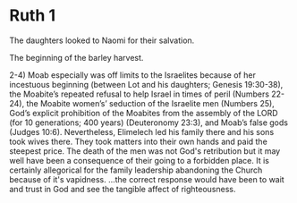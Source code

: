 # Ruth 1

The daughters looked to Naomi for their salvation.

The beginning of the barley harvest.

2-4) Moab especially was off limits to the Israelites because of her incestuous beginning (between Lot and his daughters; 
Genesis 19:30-38), the Moabite’s repeated refusal to help Israel in times of peril (Numbers 22-24), the Moabite women’s’ seduction of the Israelite men (Numbers 25), God’s explicit prohibition of the Moabites from the assembly of the LORD (for 10 generations; 400 years) (Deuteronomy 23:3), and Moab’s false gods (Judges 10:6). 
Nevertheless, Elimelech led his family there and his sons took wives there. 
They took matters into their own hands and paid the steepest price.
  The death of the men was not God's retribution but it may well have been a consequence of their going to a forbidden place.
It is certainly allegorical for the family leadership abandoning the Church because of it's vapidness.
...the correct response would have been to wait and trust in God and see the tangible affect of righteousness. 
